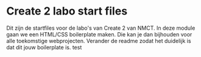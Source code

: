 # Create 2 labo start files
Dit zijn de startfiles voor de labo's van Create 2 van NMCT. In deze module gaan we een HTML/CSS boilerplate maken. Die kan je dan bijhouden voor alle toekomstige webprojecten. Verander de readme zodat het duidelijk is dat dit jouw boilerplate is. test